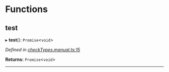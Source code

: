 

# Functions

<a id="test"></a>

##  test

▸ **test**(): `Promise`<`void`>

*Defined in [checkTypes.manual.ts:15](https://github.com/polkadot-js/api/blob/3227ce2/packages/api/src/checkTypes.manual.ts#L15)*

**Returns:** `Promise`<`void`>

___

